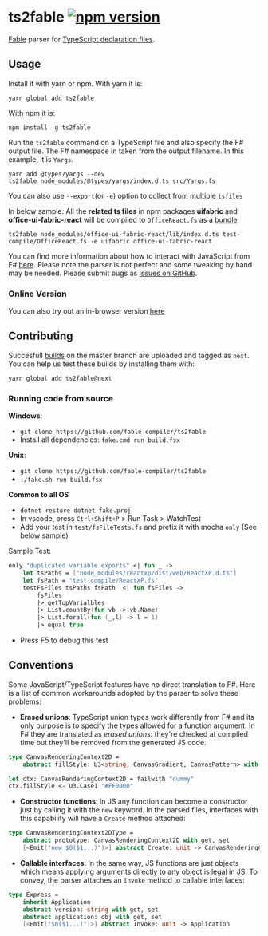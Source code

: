 # **ts2fable**  [![npm version](https://badge.fury.io/js/ts2fable.svg)](https://www.npmjs.com/package/ts2fable)

[Fable](https://github.com/fable-compiler/Fable) parser for [TypeScript declaration files](https://www.typescriptlang.org/docs/handbook/writing-declaration-files.html).
## Usage

Install it with yarn or npm. With yarn it is:
```
yarn global add ts2fable
```

With npm it is:
```
npm install -g ts2fable
```
Run the `ts2fable` command on a TypeScript file and also specify the F# output file. The F# namespace in taken from the output filename. In this example, it is `Yargs`.

```
yarn add @types/yargs --dev
ts2fable node_modules/@types/yargs/index.d.ts src/Yargs.fs
```

You can also use `--export`(or `-e`) option to collect from multiple `tsfiles` 

In below sample: All the **related ts files** in npm packages **uifabric** and **office-ui-fabric-react** will be compiled to `OfficeReact.fs` as a [bundle](https://github.com/fable-compiler/ts2fable-exports/blob/master/OfficeReact.fs)
```
ts2fable node_modules/office-ui-fabric-react/lib/index.d.ts test-compile/OfficeReact.fs -e uifabric office-ui-fabric-react
```

You can find more information about how to interact with JavaScript
from F# [here](https://github.com/fable-compiler/Fable/blob/master/docs/source/docs/interacting.md).
Please note the parser is not perfect and some tweaking by hand may be needed. Please submit bugs as [issues on GitHub](https://github.com/fable-compiler/ts2fable/issues).

### Online Version
You can also try out an in-browser version [here](http://fable.io/ts2fable/)


## Contributing
Succesfull [builds](https://ci.appveyor.com/project/fable-compiler/ts2fable/history) on the master branch are uploaded and tagged as `next`. You can help us test these builds by installing them with:
```
yarn global add ts2fable@next
```

### Running code from source

**Windows**:
- `git clone https://github.com/fable-compiler/ts2fable`
- Install all dependencies: `fake.cmd run build.fsx`

**Unix**:
- `git clone https://github.com/fable-compiler/ts2fable`
- `./fake.sh run build.fsx`

**Common to all OS**
- `dotnet restore dotnet-fake.proj`
- In vscode, press `Ctrl+Shift+P` > Run Task > WatchTest
- Add your test in `test/fsFileTests.fs` and prefix it with mocha `only` (See below sample)

Sample Test:
```fsharp
only "duplicated variable exports" <| fun _ ->
    let tsPaths = ["node_modules/reactxp/dist/web/ReactXP.d.ts"]
    let fsPath = "test-compile/ReactXP.fs"
    testFsFiles tsPaths fsPath  <| fun fsFiles ->
        fsFiles
        |> getTopVarialbles
        |> List.countBy(fun vb -> vb.Name)
        |> List.forall(fun (_,l) -> l = 1)
        |> equal true
```
- Press F5 to debug this test


## Conventions

Some JavaScript/TypeScript features have no direct translation to F#. Here is
a list of common workarounds adopted by the parser to solve these problems:

* **Erased unions**: TypeScript union types work differently from F# and its only
purpose is to specify the types allowed for a function argument. In F# they are
translated as _erased unions_: they're checked at compiled time but they'll be
removed from the generated JS code.

```fsharp
type CanvasRenderingContext2D =
    abstract fillStyle: U3<string, CanvasGradient, CanvasPattern> with get, set

let ctx: CanvasRenderingContext2D = failwith "dummy"
ctx.fillStyle <- U3.Case1 "#FF0000"
```

* **Constructor functions**: In JS any function can become a constructor just by
calling it with the `new` keyword. In the parsed files, interfaces with this
capability will have a `Create` method attached:

```fsharp
type CanvasRenderingContext2DType =
    abstract prototype: CanvasRenderingContext2D with get, set
    [<Emit("new $0($1...)")>] abstract Create: unit -> CanvasRenderingContext2D
```

* **Callable interfaces**: In the same way, JS functions are just objects which
means applying arguments directly to any object is legal in JS. To convey, the
parser attaches an `Invoke` method to callable interfaces:

```fsharp
type Express =
    inherit Application
    abstract version: string with get, set
    abstract application: obj with get, set
    [<Emit("$0($1...)")>] abstract Invoke: unit -> Application
```
